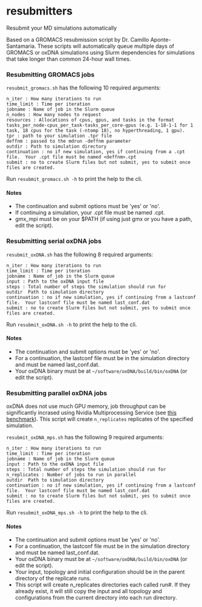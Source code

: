 # resubmitters
Resubmit your MD simulations automatically

Based on a GROMACS resubmission script by Dr. Camillo Aponte-Santamaria.  These scripts will automatically queue multiple days of GROMACS or oxDNA simulations using Slurm dependencies for simulations that take longer than common 24-hour wall times.

### Resubmitting GROMACS jobs
`resubmit_gromacs.sh` has the following 10 required arguments:
```
n_iter : How many iterations to run
time_limit : Time per iteration
jobname : Name of job in the Slurm queue
n_nodes : How many nodes to request
resources : Allocations of cpus, gpus, and tasks in the format tasks_per_node-cpus_per_task-tasks_per_core-gpus (e.g. 1-18-1-1 for 1 task, 18 cpus for the task (-ntomp 18), no hyperthreading, 1 gpu).
tpr : path to your simulation .tpr file
deffnm : passed to the mdrun -deffnm parameter
outdir : Path to simulation directory
continuation : no if new simulation, yes if continuing from a .cpt file.  Your .cpt file must be named <deffnm>.cpt
submit : no to create Slurm files but not submit, yes to submit once files are created.
```
Run `resubmit_gromacs.sh -h` to print the help to the cli.

#### Notes
* The continuation and submit options must be 'yes' or 'no'.
* If continuing a simulation, your .cpt file must be named <deffnm>.cpt.
* gmx_mpi must be on your $PATH (if using just gmx or you have a path, edit the script).

### Resubmitting serial oxDNA jobs
`resubmit_oxDNA.sh` has the following 8 required arguments:
```
n_iter : How many iterations to run
time_limit : Time per iteration
jobname : Name of job in the Slurm queue
input : Path to the oxDNA input file
steps : Total number of steps the simulation should run for
outdir  Path to simulation directory
continuation : no if new simulation, yes if continuing from a lastconf file.  Your lastconf file must be named last_conf.dat
submit : no to create Slurm files but not submit, yes to submit once files are created.
```
Run `resubmit_oxDNA.sh -h` to print the help to the cli.

#### Notes
* The continuation and submit options must be 'yes' or 'no'.
* For a continuation, the lastconf file must be in the simulation directory and must be named last_conf.dat.
* Your oxDNA binary must be at `~/software/oxDNA/build/bin/oxDNA` (or edit the script).

### Resubmitting parallel oxDNA jobs
oxDNA does not use much GPU memory, job throughput can be significantly incrased using Nvidia Multiprocessing Service (see [this benchmark](https://lorenzo-rovigatti.github.io/oxDNA/scaling.html)).  This script will create `n_replicates` replicates of the specified simulation.

`resubmit_oxDNA_mps.sh` has the following 9 required arguments:
```
n_iter : How many iterations to run
time_limit : Time per iteration
jobname : Name of job in the Slurm queue
input : Path to the oxDNA input file
steps : Total number of steps the simulation should run for
n_replicates : Number of jobs to run in parallel
outdir  Path to simulation directory
continuation : no if new simulation, yes if continuing from a lastconf file.  Your lastconf file must be named last_conf.dat
submit : no to create Slurm files but not submit, yes to submit once files are created.
```
Run `resubmit_oxDNA_mps.sh -h` to print the help to the cli.

#### Notes
* The continuation and submit options must be 'yes' or 'no'.
* For a continuation, the lastconf file must be in the simulation directory and must be named last_conf.dat.
* Your oxDNA binary must be at `~/software/oxDNA/build/bin/oxDNA` (or edit the script).
* Your input, topology and initial configuration should be in the parent directory of the replicate runs.
* This script will create n_replicates directories each called run#.  If they already exist, it will still copy the input and all topology and configurations from the current directory into each run directory.
